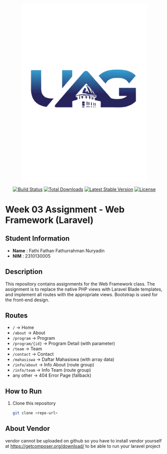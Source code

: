 <p align="center"><a href="https://laravel.com" target="_blank"><img src="public/img/logo.png" width="400" alt="Laravel Logo"></a></p>

<p align="center">
<a href="https://github.com/laravel/framework/actions"><img src="https://github.com/laravel/framework/workflows/tests/badge.svg" alt="Build Status"></a>
<a href="https://packagist.org/packages/laravel/framework"><img src="https://img.shields.io/packagist/dt/laravel/framework" alt="Total Downloads"></a>
<a href="https://packagist.org/packages/laravel/framework"><img src="https://img.shields.io/packagist/v/laravel/framework" alt="Latest Stable Version"></a>
<a href="https://packagist.org/packages/laravel/framework"><img src="https://img.shields.io/packagist/l/laravel/framework" alt="License"></a>
</p>

# Week 03 Assignment - Web Framework (Laravel)

## Student Information
- **Name** : Fathi Fathan Fathurrahman Nuryadin
- **NIM**  : 2310130005

## Description
This repository contains assignments for the Web Framework class.
The assignment is to replace the native PHP views with Laravel Blade templates,
and implement all routes with the appropriate views.
Bootstrap is used for the front-end design.

## Routes
- `/` → Home
- `/about` → About
- `/program` → Program
- `/program/{id}` → Program Detail (with parameter)
- `/team` → Team
- `/contact` → Contact
- `/mahasiswa` → Daftar Mahasiswa (with array data)
- `/info/about` → Info About (route group)
- `/info/team` → Info Team (route group)
- any other → 404 Error Page (fallback)

## How to Run
1. Clone this repository  
   ```bash
   git clone <repo-url>


## About Vendor

vendor cannot be uploaded on github so you have to install vendor yourself at https://getcomposer.org/download/ to be able to run your laravel project
